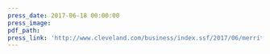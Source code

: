 ```yaml
---
press_date: 2017-06-18 00:00:00
press_image:
pdf_path:
press_link: 'http://www.cleveland.com/business/index.ssf/2017/06/merritt_woodworking_in_mentor.html'
---
```

